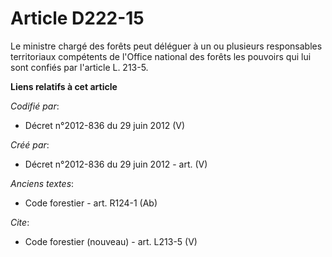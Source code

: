 # Article D222-15

Le ministre chargé des forêts peut déléguer à un ou plusieurs responsables territoriaux compétents de l'Office national des
forêts les pouvoirs qui lui sont confiés par l'article L. 213-5.

**Liens relatifs à cet article**

_Codifié par_:

  - Décret n°2012-836 du 29 juin 2012 (V)

_Créé par_:

  - Décret n°2012-836 du 29 juin 2012 - art. (V)

_Anciens textes_:

  - Code forestier - art. R124-1 (Ab)

_Cite_:

  - Code forestier (nouveau) - art. L213-5 (V)

